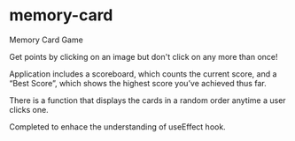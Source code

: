 # memory-card
Memory Card Game

Get points by clicking on an image but don't click on any more than once!

Application includes a scoreboard, which counts the current score, and a “Best Score”, which shows the highest score you’ve achieved thus far. 

There is a function that displays the cards in a random order anytime a user clicks one.

Completed to enhace the understanding of useEffect hook.
